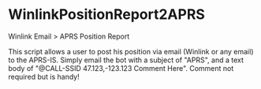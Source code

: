# WinlinkPositionReport2APRS
Winlink Email > APRS Position Report

This script allows a user to post his position via email (Winlink or any email) to the APRS-IS.
Simply email the bot with a subject of "APRS", and a text body of "@CALL-SSID 47.123,-123.123 Comment Here". Comment not required but is handy!

